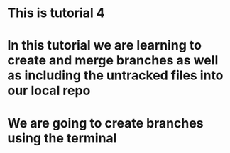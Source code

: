 # This is tutorial 4
# In this tutorial we are learning to create and merge branches as well as including the untracked files into our local repo
# We are going to create branches using the terminal